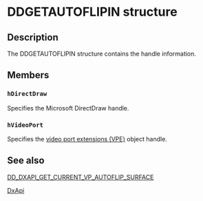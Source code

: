 # DDGETAUTOFLIPIN structure

## Description

The DDGETAUTOFLIPIN structure contains the handle information.

## Members

### `hDirectDraw`

Specifies the Microsoft DirectDraw handle.

### `hVideoPort`

Specifies the [video port extensions (VPE)](https://learn.microsoft.com/windows-hardware/drivers/) object handle.

## See also

[DD_DXAPI_GET_CURRENT_VP_AUTOFLIP_SURFACE](https://learn.microsoft.com/previous-versions/windows/hardware/drivers/ff550642(v=vs.85))

[DxApi](https://learn.microsoft.com/previous-versions/windows/drivers/display/nf-dxapi-dxapi)